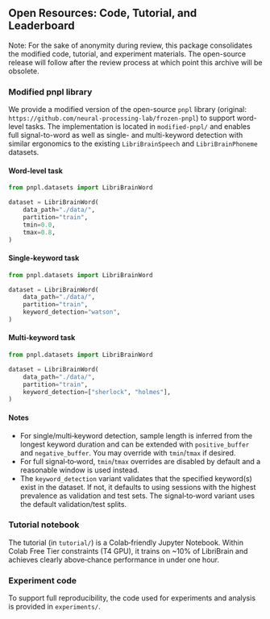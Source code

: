 ## Open Resources: Code, Tutorial, and Leaderboard

Note: For the sake of anonymity during review, this package consolidates the modified code, tutorial, and experiment materials. The open-source release will follow after the review process at which point this archive will be obsolete.

### Modified pnpl library

We provide a modified version of the open-source `pnpl` library (original: `https://github.com/neural-processing-lab/frozen-pnpl`) to support word-level tasks. The implementation is located in `modified-pnpl/` and enables full signal-to-word as well as single- and multi-keyword detection with similar ergonomics to the existing `LibriBrainSpeech` and `LibriBrainPhoneme` datasets.

#### Word‑level task

```python
from pnpl.datasets import LibriBrainWord

dataset = LibriBrainWord(
    data_path="./data/",
    partition="train",
    tmin=0.0,
    tmax=0.8,
)
```

#### Single‑keyword task

```python
from pnpl.datasets import LibriBrainWord

dataset = LibriBrainWord(
    data_path="./data/",
    partition="train",
    keyword_detection="watson",
)
```

#### Multi‑keyword task

```python
from pnpl.datasets import LibriBrainWord

dataset = LibriBrainWord(
    data_path="./data/",
    partition="train",
    keyword_detection=["sherlock", "holmes"],
)
```

#### Notes

- For single/multi‑keyword detection, sample length is inferred from the longest keyword duration and can be extended with `positive_buffer` and `negative_buffer`. You may override with `tmin`/`tmax` if desired.
- For full signal‑to‑word, `tmin`/`tmax` overrides are disabled by default and a reasonable window is used instead.
- The `keyword_detection` variant validates that the specified keyword(s) exist in the dataset. If not, it defaults to using sessions with the highest prevalence as validation and test sets. The signal‑to‑word variant uses the default validation/test splits.

### Tutorial notebook

The tutorial (in `tutorial/`) is a Colab‑friendly Jupyter Notebook. Within Colab Free Tier constraints (T4 GPU), it trains on ~10% of LibriBrain and achieves clearly above‑chance performance in under one hour.

### Experiment code

To support full reproducibility, the code used for experiments and analysis is provided in `experiments/`.

